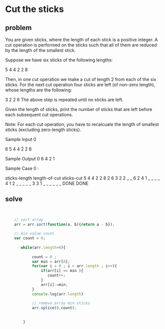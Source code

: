 # Cut the sticks

## problem 

You are given  sticks, where the length of each stick is a positive integer. 
A cut operation is performed on the sticks such that all of them are reduced by the length of the smallest stick.

Suppose we have six sticks of the following lengths:

5 4 4 2 2 8

Then, in one cut operation we make a cut of length 2 from each of the six sticks. 
For the next cut operation four sticks are left (of non-zero length), whose lengths are the following: 

3 2 2 6
The above step is repeated until no sticks are left.

Given the length of  sticks, print the number of sticks that are left before each subsequent cut operations.

Note: For each cut operation, you have to recalcuate the length of smallest sticks (excluding zero-length sticks).


Sample Input 0

6
5 4 4 2 2 8

Sample Output 0
6
4
2
1

Sample Case 0 :

sticks-length        length-of-cut   sticks-cut
5 4 4 2 2 8             2               6
3 2 2 _ _ 6             2               4
1 _ _ _ _ 4             1               2
_ _ _ _ _ 3             3               1
_ _ _ _ _ _           DONE            DONE

## solve


```javascript

  
    // sort array 
    arr = arr.sort(function(a, b){return a - b});
    
    // min value count 
    var count = 0;
    
       while(arr.length>0){
      
            count = 0 ; 
            var min = arr[0];
            for(var i = 0 ; i < arr.length ; i++){
                if(arr[i] == min ){
                   count++;
                }
                arr[i]-=min;
            }
            console.log(arr.length)
            
            // remove array min sticks
            arr.splice(0,count);
           
      
        }


```

